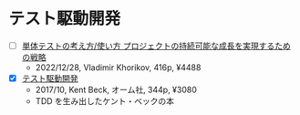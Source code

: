# テスト駆動開発

- [ ] [単体テストの考え方/使い方 プロジェクトの持続可能な成長を実現するための戦略](https://book.mynavi.jp/ec/products/detail/id=134252)
  - 2022/12/28, Vladimir Khorikov, 416p, ¥4488
- [x] [テスト駆動開発](https://shop.ohmsha.co.jp/shopdetail/000000004967/)
  - 2017/10, Kent Beck, オーム社, 344p, ¥3080
  - TDD を生み出したケント・ベックの本
